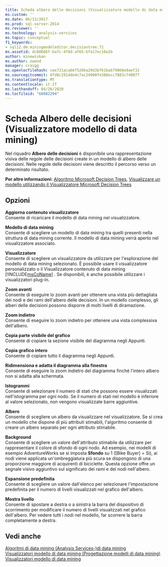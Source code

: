 ```yaml
---
title: Scheda albero delle decisioni (Visualizzatore modello di data mining) | Microsoft Docs
ms.custom: ''
ms.date: 06/13/2017
ms.prod: sql-server-2014
ms.reviewer: ''
ms.technology: analysis-services
ms.topic: conceptual
f1_keywords:
- sql12.dm.miningmodeleditor.decisiontree.f1
ms.assetid: dc88606f-ba7c-4f8d-af65-bfa17ec16e2b
author: minewiskan
ms.author: owend
manager: craigg
ms.openlocfilehash: cee721aca66f5266a29d3bf61babf9060e9aef32
ms.sourcegitcommit: 6fd8c1914de4c7ac24900fe388ecc7883c740077
ms.translationtype: MT
ms.contentlocale: it-IT
ms.lasthandoff: 04/26/2020
ms.locfileid: "66082294"
---
```

# <a name="decision-tree-tab-mining-model-viewer"></a>Scheda Albero delle decisioni (Visualizzatore modello di data mining)
  Nel riquadro **Albero delle decisioni** è disponibile una rappresentazione visiva delle regole delle decisioni create in un modello di albero delle decisioni. Nelle regole delle decisioni viene descritto il percorso verso un determinato risultato.  
  
 **Per altre informazioni:** [Algoritmo Microsoft Decision Trees](data-mining/microsoft-decision-trees-algorithm.md), [Visualizzare un modello utilizzando il Visualizzatore Microsoft Decision Trees](data-mining/browse-a-model-using-the-microsoft-tree-viewer.md)  
  
## <a name="options"></a>Opzioni  
 **Aggiorna contenuto visualizzatore**  
 Consente di ricaricare il modello di data mining nel visualizzatore.  
  
 **Modello di data mining**  
 Consente di scegliere un modello di data mining tra quelli presenti nella struttura di data mining corrente. Il modello di data mining verrà aperto nel visualizzatore associato.  
  
 **Visualizzatore**  
 Consente di scegliere un visualizzatore da utilizzare per l'esplorazione del modello di data mining selezionato. È possibile usare il visualizzatore personalizzato o il Visualizzatore contenuto di data mining [!INCLUDE[msCoName](../includes/msconame-md.md)] . Se disponibili, è anche possibile utilizzare i visualizzatori plug-in.  
  
 **Zoom avanti**  
 Consente di eseguire lo zoom avanti per ottenere una vista più dettagliata dei nodi e dei rami dell'albero delle decisioni. In un modello complesso, gli alberi delle decisioni possono disporre di molti livelli di diramazione.  
  
 **Zoom indietro**  
 Consente di eseguire lo zoom indietro per ottenere una vista complessiva dell'albero.  
  
 **Copia parte visibile del grafico**  
 Consente di copiare la sezione visibile del diagramma negli Appunti.  
  
 **Copia grafico intero**  
 Consente di copiare tutto il diagramma negli Appunti.  
  
 **Ridimensiona e adatta il diagramma alla finestra**  
 Consente di eseguire lo zoom indietro del diagramma finché l'intero albero non si adatta alla schermata.  
  
 **Istogrammi**  
 Consente di selezionare il numero di stati che possono essere visualizzati nell'istogramma per ogni nodo. Se il numero di stati nel modello è inferiore al valore selezionato, non vengono visualizzate barre aggiuntive.  
  
 **Albero**  
 Consente di scegliere un albero da visualizzare nel visualizzatore. Se si crea un modello che dispone di più attributi stimabili, l'algoritmo consente di creare un albero separato per ogni attributo stimabile.  
  
 **Background**  
 Consente di scegliere un valore dell'attributo stimabile da utilizzare per rappresentare il colore di sfondo di ogni nodo. Ad esempio, nei modelli di esempio AdventureWorks se si imposta **Sfondo** su 1 ([Bike Buyer] = Sì), ai nodi viene applicata un'ombreggiatura più scura se dispongono di una proporzione maggiore di acquirenti di biciclette. Questa opzione offre un segnale visivo aggiuntivo sul significato dei rami e dei nodi nell'albero.  
  
 **Espansione predefinita**  
 Consente di scegliere un valore dall'elenco per selezionare l'impostazione predefinita per il numero di livelli visualizzati nel grafico dell'albero.  
  
 **Mostra livello**  
 Consente di spostare a destra o a sinistra la barra del dispositivo di scorrimento per modificare il numero di livelli visualizzati nel grafico dell'albero. Per vedere tutti i nodi nel modello, far scorrere la barra completamente a destra.  
  
## <a name="see-also"></a>Vedi anche  
 [Algoritmi di data mining &#40;Analysis Services-&#41;di data mining](data-mining/data-mining-algorithms-analysis-services-data-mining.md)   
 [Visualizzatori modello di data mining &#40;Progettazione modelli di data mining&#41;](mining-model-viewers-data-mining-model-designer.md)   
 [Visualizzatori modello di data mining](data-mining/data-mining-model-viewers.md)  
  
  

